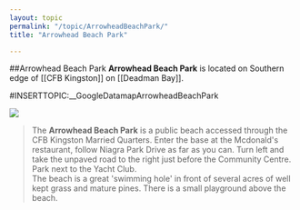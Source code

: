 ```yaml
---
layout: topic
permalink: "/topic/ArrowheadBeachPark/"
title: "Arrowhead Beach Park"

---
```


##Arrowhead Beach Park
<b>Arrowhead Beach Park</b> is located on Southern edge of [[CFB Kingston]] on [[Deadman Bay]].<br>

#INSERTTOPIC:__GoogleDatamapArrowheadBeachPark

<img src="Images\Aerial\ArrowheadBeachParkAerial.jpg">

<blockquote> The <b>Arrowhead Beach Park</b> is a public beach accessed through the CFB Kingston Married Quarters. Enter the base at the Mcdonald's restaurant, follow Niagra Park Drive as far as you can. Turn left and take the unpaved road to the right just before the Community Centre. Park next to the Yacht Club. <br>
The beach is a great 'swimming hole' in front of several acres of well kept grass and mature pines. There is a small playground above the beach.
</blockquote>





